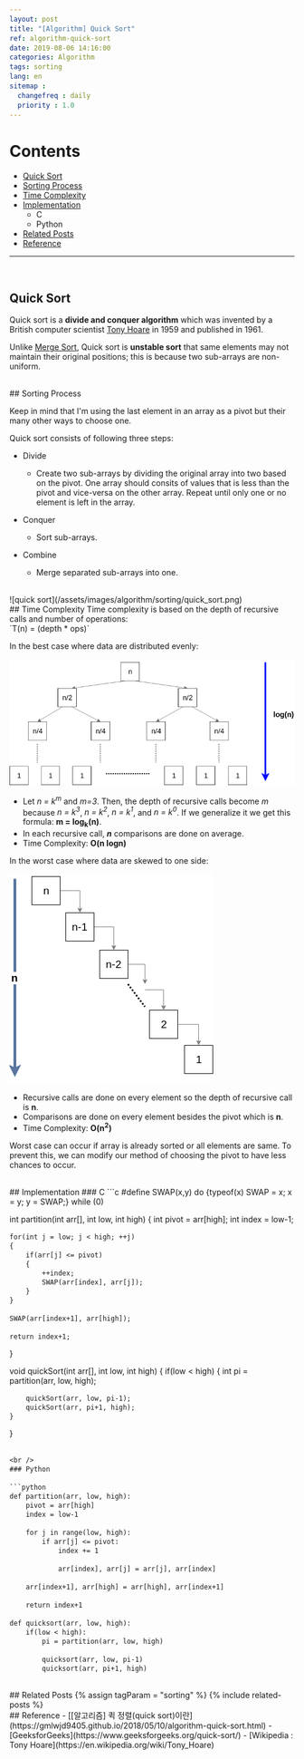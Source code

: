 ```yaml
---
layout: post
title: "[Algorithm] Quick Sort"
ref: algorithm-quick-sort
date: 2019-08-06 14:16:00
categories: Algorithm
tags: sorting
lang: en
sitemap :
  changefreq : daily
  priority : 1.0
---
```


# Contents
- [Quick Sort](#concept)
- [Sorting Process](#example)
- [Time Complexity](#timecomp)
- [Implementation](#imp)
  * C
  * Python
- [Related Posts](#related)	
- [Reference](#ref)
<hr />
<br />

## Quick Sort <a id="concept"></a>
Quick sort is a **divide and conquer algorithm** which was invented by a British computer scientist [Tony Hoare](https://en.wikipedia.org/wiki/Tony_Hoare) in 1959 and published in 1961.

Unlike [Merge Sort](https://myoiwritescode.github.io/algorithm/2019/08/05/en-sorting-merge_sort.html), Quick sort is **unstable sort** that same elements may not maintain their original positions; this is because two sub-arrays are non-uniform.

<br />
## Sorting Process <a id="example"></a>

Keep in mind that I'm using the last element in an array as a pivot but their many other ways to choose one.

Quick sort consists of following three steps:
- Divide
  + Create two sub-arrays by dividing the original array into two based on the pivot. One array should consits of values that is less than the pivot and vice-versa on the other array. Repeat until only one or no element is left in the array.

- Conquer
  + Sort sub-arrays.

- Combine
  + Merge separated sub-arrays into one.

<br />
![quick sort](/assets/images/algorithm/sorting/quick_sort.png)

<br />
## Time Complexity <a id="timecomp"></a>
Time complexity is based on the depth of recursive calls and number of operations: <br />
`T(n) = (depth * ops)`

In the best case where data are distributed evenly:

  ![merge sort average time complexity](/assets/images/algorithm/sorting/merge_sort_time_complexity.png)

- Let _n = k<sup>m</sup>_ and _m=3_. Then, the depth of recursive calls become _m_ because _n = k<sup>3</sup>_, _n = k<sup>2</sup>_, _n = k<sup>1</sup>_, and  _n = k<sup>0</sup>_. If we generalize it we get this formula: **m = log<sub>k</sub>(n)**.
- In each recursive call, **_n_** comparisons are done on average.
- Time Complexity: **O(n logn)**

In the worst case where data are skewed to one side:

  ![quick sort wost time complexity](/assets/images/algorithm/sorting/quick_sort_time_complexity.png)

- Recursive calls are done on every element so the depth of recursive call is **n**.
- Comparisons are done on every element besides the pivot which is **n**.
- Time Complexity: **O(n<sup>2</sup>)**

Worst case can occur if array is already sorted or all elements are same. To prevent this, we can modify our method of choosing the pivot to have less chances to occur.

<br />
## Implementation <a id="imp"></a>
### C
```c
#define SWAP(x,y) do {typeof(x) SWAP = x; x = y; y = SWAP;} while (0)

int partition(int arr[], int low, int high)
{
	int pivot = arr[high];
	int index = low-1;

	for(int j = low; j < high; ++j)
	{
		if(arr[j] <= pivot)
		{
			++index;
			SWAP(arr[index], arr[j]);
		}
	}

	SWAP(arr[index+1], arr[high]);

	return index+1;
}

void quickSort(int arr[], int low, int high)
{
	if(low < high)
	{
		int pi = partition(arr, low, high);

		quickSort(arr, low, pi-1);
		quickSort(arr, pi+1, high);
	}
}
```

<br />
### Python

```python
def partition(arr, low, high):
	pivot = arr[high]
	index = low-1

	for j in range(low, high):
		if arr[j] <= pivot:
			index += 1

			arr[index], arr[j] = arr[j], arr[index]

	arr[index+1], arr[high] = arr[high], arr[index+1]

	return index+1

def quicksort(arr, low, high):
	if(low < high):
		pi = partition(arr, low, high)

		quicksort(arr, low, pi-1)
		quicksort(arr, pi+1, high)
```

<br />
## Related Posts  <a id="related"></a>
{% assign tagParam = "sorting" %}
{% include related-posts %}

<br />
## Reference <a id="ref"></a>
- [[알고리즘] 퀵 정렬(quick sort)이란](https://gmlwjd9405.github.io/2018/05/10/algorithm-quick-sort.html)
- [GeeksforGeeks](https://www.geeksforgeeks.org/quick-sort/)
- [Wikipedia : Tony Hoare](https://en.wikipedia.org/wiki/Tony_Hoare)
